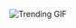 
<!-- GIF_SECTION -->
![Trending GIF](https://media3.giphy.com/media/v1.Y2lkPThiYjIxNzcyczVyOTlvNWhmaGw2aDgxOG91aHdsN3Y4M20wOHZ0bXpqaGQ5YjBzaiZlcD12MV9naWZzX3NlYXJjaCZjdD1n/rrsMWkp9shbXJPA2D6/giphy.gif)
<!-- END_GIF_SECTION -->
